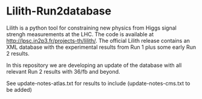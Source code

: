 # Lilith-Run2database
Lilith is a python tool for constraining new physics from Higgs signal strengh measurements at the LHC. The code is available at http://lpsc.in2p3.fr/projects-th/lilith/. The official Lilith release contains an XML database with the experimental results from Run 1 plus some early Run 2 results. 

In this repository we are developing an update of the database with all relevant Run 2 results with 36/fb and beyond. 

See update-notes-atlas.txt for results to include (update-notes-cms.txt to be added)


